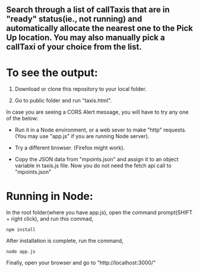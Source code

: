 ## Search through a list of callTaxis that are in "ready" status(ie., not running) and automatically allocate the nearest one to the Pick Up location. You may also manually pick a callTaxi of your choice from the list.

# To see the output:

1) Download or clone this repository to your local folder.

2) Go to public folder and run "taxis.html".

In case you are seeing a CORS Alert message, you will have to try any one of the below:

- Run it in a Node environment, or a web sever to make "http" requests. (You may use "app.js" if you are running Node server).

- Try a different browser. (Firefox might work).

- Copy the JSON data from "mpoints.json" and assign it to an object variable in taxis.js file. Now you do not need the fetch api call to "mpoints.json"


# Running in Node:

In the root folder(where you have app.js), open the command prompt(SHIFT + right click), and run this commad,

```
npm install
```

After installation is complete, run the command,

```
node app.js
```

Finally, open your browser and go to "http://localhost:3000/"


